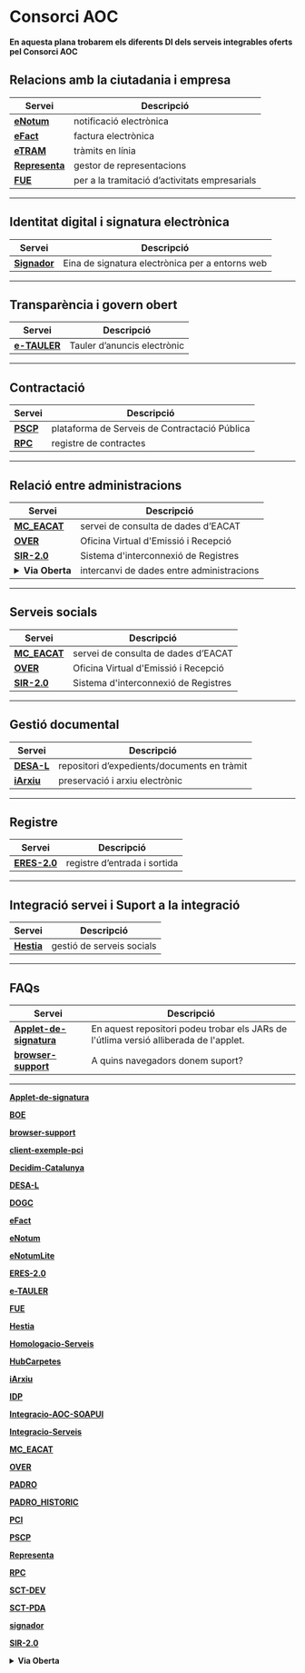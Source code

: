 # Consorci AOC

**En aquesta plana trobarem els diferents DI dels serveis integrables oferts pel Consorci AOC**



## Relacions amb la ciutadania i empresa

|Servei|Descripció|
|---|---|
|[**eNotum**][9] | notificació electrònica |
|[**eFact**][8]	| factura electrònica |
|[**eTRAM**][34]|  tràmits en línia|
|[**Representa**][28] | gestor de representacions|
|[**FUE**][13]	| per a la tramitació d’activitats empresarials|

[13]:https://github.com/ConsorciAOC/FUE
[28]:https://github.com/ConsorciAOC/Representa
[8]:https://github.com/ConsorciAOC/eFact
[9]:https://github.com/ConsorciAOC/eNotum
[34]:hhtps://google.es



----------------------------------------------------------------------

## Identitat digital i signatura electrònica

|Servei|Descripció|
|---|---|
|[**Signador**][32] |  Eina de signatura electrònica per a entorns web|


[32]:https://github.com/ConsorciAOC/signador

----------------------------------------------------------------------

## Transparència i govern obert

|Servei|Descripció|
|---|---|
|[**e-TAULER**][12]	|Tauler d’anuncis electrònic|

[12]:https://github.com/ConsorciAOC/e-TAULER


----------------------------------------------------------------------
## Contractació

|Servei|Descripció|
|---|---|
|[**PSCP**][27]|plataforma de Serveis de Contractació Pública|
|[**RPC**][29]|registre de contractes|

[29]:https://github.com/ConsorciAOC/RPC
[27]:https://github.com/ConsorciAOC/PSCP


----------------------------------------------------------------------
## Relació entre administracions

|Servei|Descripció|
|---|---|
|[**MC_EACAT**][21]|servei de consulta de dades d’EACAT|
|[**OVER**][22] |Oficina Virtual d'Emissió i Recepció|
|[**SIR-2.0**][33]|Sistema d'interconnexió de Registres|
|<details close><summary><b>Via Oberta</b></summary><br><a href="https://github.com/ConsorciAOC/VO-AEAT">VO-AEAT</a><br><a href="https://github.com/ConsorciAOC/VO-ANTECEDENTS_PENALS">VO-ANTECEDENTS_PENALS</a><br><a href="https://github.com/ConsorciAOC/VO-ATC">VO-ATC</a><br><a href="https://github.com/ConsorciAOC/VO-CADASTRE">VO-CADASTRE</a><br><a href="https://github.com/ConsorciAOC/VO-CORPME-REGISTRE_MERCANTIL">VO-CORPME-REGISTRE_MERCANTIL</a><br><a href="https://github.com/ConsorciAOC/VO-CORPME-REGISTRE_PROPIETAT">VO-CORPME-REGISTRE_PROPIETAT</a><br><a href="https://github.com/ConsorciAOC/VO-DCOC">VO-DCOC</a><br><a href="https://github.com/ConsorciAOC/VO-DEPENDENCIA">VO-DEPENDENCIA</a><br><a href="https://github.com/ConsorciAOC/VO-DGP">VO-DGP</a><br><a href="https://github.com/ConsorciAOC/VO-DGT">VO-DGT</a><br><a href="https://github.com/ConsorciAOC/VO-DGT-ATMV">VO-DGT-ATMV</a><br><a href="https://github.com/ConsorciAOC/VO-ESTRANGERIA">VO-ESTRANGERIA</a><br><a href="https://github.com/ConsorciAOC/VO-GRAU_DISCAPACITAT">VO-GRAU_DISCAPACITAT</a><br><a href="https://github.com/ConsorciAOC/VO-GRAU_DISCAPACITAT_CCAA">VO-GRAU_DISCAPACITAT_CCAA</a><br><a href="https://github.com/ConsorciAOC/VO-IGAE">VO-IGAE</a><br><a href="https://github.com/ConsorciAOC/VO-INSS">VO-INSS</a><br><a href="https://github.com/ConsorciAOC/VO-NOTARIS">VO-NOTARIS</a><br><a href="https://github.com/ConsorciAOC/VO-RCA">VO-RCA</a><br><a href="https://github.com/ConsorciAOC/VO-REG_ENTITATS">VO-REG_ENTITATS</a><br><a href="https://github.com/ConsorciAOC/VO-REGISTRE_CIVIL">VO-REGISTRE_CIVIL</a><br><a href="https://github.com/ConsorciAOC/VO-SEPE">VO-SEPE</a><br><a href="https://github.com/ConsorciAOC/VO-SOC">VO-SOC</a><br><a href="https://github.com/ConsorciAOC/VO-TFM">VO-TFM</a><br><a href="https://github.com/ConsorciAOC/VO-TFN">VO-TFN</a><br><a href="https://github.com/ConsorciAOC/VO-TFN_CCAA">VO-TFN_CCAA</a><br><a href="https://github.com/ConsorciAOC/VO-TGSS">VO-TGSS</a><br><a href="https://github.com/ConsorciAOC/VO-TGSS_VIDA_LABORAL">VO-TGSS_VIDA_LABORAL</a><br><a href="https://github.com/ConsorciAOC/VO-TITULACIONS">VO-TITULACIONS</a>|intercanvi de dades entre administracions|

[33]:https://github.com/ConsorciAOC/SIR-2.0
[22]:https://github.com/ConsorciAOC/OVER
[21]:https://github.com/ConsorciAOC/MC_EACAT


----------------------------------------------------------------------
## Serveis socials

|Servei|Descripció|
|---|---|
|[**MC_EACAT**][21]|servei de consulta de dades d’EACAT|
|[**OVER**][22] |Oficina Virtual d'Emissió i Recepció|
|[**SIR-2.0**][33]|Sistema d'interconnexió de Registres|

[33]:https://github.com/ConsorciAOC/SIR-2.0
[22]:https://github.com/ConsorciAOC/OVER
[21]:https://github.com/ConsorciAOC/MC_EACAT


----------------------------------------------------------------------
## Gestió documental

|Servei|Descripció|
|---|---|
|[**DESA-L**][6]|repositori d’expedients/documents en tràmit|	
|[**iArxiu**][17] |preservació i arxiu electrònic|	

[17]:https://github.com/ConsorciAOC/iArxiu
[6]:https://github.com/ConsorciAOC/DESA-L


----------------------------------------------------------------------
## Registre

|Servei|Descripció|
|---|---|
|[**ERES-2.0**][11]|registre d’entrada i sortida|

[11]:https://github.com/ConsorciAOC/ERES-2.0	

----------------------------------------------------------------------

## Integració servei i Suport a la integració

|Servei|Descripció|
|---|---|
|[**Hestia**][14]| gestió de serveis socials|

[14]:https://github.com/ConsorciAOC/Hestia

----------------------------------------------------------------------
## FAQs

|Servei|Descripció|
|---|---|
|[**Applet-de-signatura**][1]|En aquest repositori podeu trobar els JARs de l'útlima versió alliberada de l'applet.|
|[**browser-support**][3]|A quins navegadors donem suport?|

[3]:https://github.com/ConsorciAOC/browser-support
[1]:https://github.com/ConsorciAOC/Applet-de-signatura

----------------------------------------------------------------------


[**Applet-de-signatura**][1]

[1]:https://github.com/ConsorciAOC/Applet-de-signatura

[**BOE**][2]

[2]:https://github.com/ConsorciAOC/BOE

[**browser-support**][3]

[3]:https://github.com/ConsorciAOC/browser-support

[**client-exemple-pci**][4]

[4]:https://github.com/ConsorciAOC/client-exemple-pci

[**Decidim-Catalunya**][5]

[5]:https://github.com/ConsorciAOC/Decidim-Catalunya

[**DESA-L**][6]	

[6]:https://github.com/ConsorciAOC/DESA-L

[**DOGC**][7]	

[7]:https://github.com/ConsorciAOC/DOGC

[**eFact**][8]	

[8]:https://github.com/ConsorciAOC/eFact

[**eNotum**][9]	

[9]:https://github.com/ConsorciAOC/eNotum

[**eNotumLite**][10]	

[10]:https://github.com/ConsorciAOC/eNotumLite

[**ERES-2.0**][11]	

[11]:https://github.com/ConsorciAOC/ERES-2.0

[**e-TAULER**][12]	

[12]:https://github.com/ConsorciAOC/e-TAULER

[**FUE**][13]	

[13]:https://github.com/ConsorciAOC/FUE

[**Hestia**][14]	

[14]:https://github.com/ConsorciAOC/Hestia

[**Homologacio-Serveis**][15]	

[15]:https://github.com/ConsorciAOC/Homologacio-Serveis

[**HubCarpetes**][16]	

[16]:https://github.com/ConsorciAOC/HubCarpetes

[**iArxiu**][17]	

[17]:https://github.com/ConsorciAOC/iArxiu

[**IDP**][18]	

[18]:https://github.com/ConsorciAOC/IDP

[**Integracio-AOC-SOAPUI**][19]	

[19]:https://github.com/ConsorciAOC/Integracio-AOC-SOAPUI

[**Integracio-Serveis**][20]	

[20]:https://github.com/ConsorciAOC/Integracio-Serveis

[**MC_EACAT**][21]	

[21]:https://github.com/ConsorciAOC/MC_EACAT

[**OVER**][22]	

[22]:https://github.com/ConsorciAOC/OVER

[**PADRO**][23]	

[23]:https://github.com/ConsorciAOC/PADRO

[**PADRO_HISTORIC**][24]	

[24]:https://github.com/ConsorciAOC/PADRO_HISTORIC

[**PCI**][25]	

[25]:https://github.com/ConsorciAOC/PCI

[**PSCP**][27]	

[27]:https://github.com/ConsorciAOC/PSCP

[**Representa**][28]	

[28]:https://github.com/ConsorciAOC/Representa

[**RPC**][29]	

[29]:https://github.com/ConsorciAOC/RPC

[**SCT-DEV**][30]	

[30]:https://github.com/ConsorciAOC/SCT-DEV

[**SCT-PDA**][31]	

[31]:https://github.com/ConsorciAOC/SCT-PDA

[**signador**][32]	

[32]:https://github.com/ConsorciAOC/signador

[**SIR-2.0**][33]	

[33]:https://github.com/ConsorciAOC/SIR-2.0

<details close>
<summary><b>Via Oberta</b></summary>
<br><a href="https://github.com/ConsorciAOC/VO-AEAT">VO-AEAT</a>
<br><a href="https://github.com/ConsorciAOC/VO-ANTECEDENTS_PENALS">VO-ANTECEDENTS_PENALS</a>
<br><a href="https://github.com/ConsorciAOC/VO-ATC">VO-ATC</a>
<br><a href="https://github.com/ConsorciAOC/VO-CADASTRE">VO-CADASTRE</a>
<br><a href="https://github.com/ConsorciAOC/VO-CORPME-REGISTRE_MERCANTIL">VO-CORPME-REGISTRE_MERCANTIL</a>
<br><a href="https://github.com/ConsorciAOC/VO-CORPME-REGISTRE_PROPIETAT">VO-CORPME-REGISTRE_PROPIETAT</a>
<br><a href="https://github.com/ConsorciAOC/VO-DCOC">VO-DCOC</a>
<br><a href="https://github.com/ConsorciAOC/VO-DEPENDENCIA">VO-DEPENDENCIA</a>
<br><a href="https://github.com/ConsorciAOC/VO-DGP">VO-DGP</a>
<br><a href="https://github.com/ConsorciAOC/VO-DGT">VO-DGT</a>
<br><a href="https://github.com/ConsorciAOC/VO-DGT-ATMV">VO-DGT-ATMV</a>
<br><a href="https://github.com/ConsorciAOC/VO-ESTRANGERIA">VO-ESTRANGERIA</a>
<br><a href="https://github.com/ConsorciAOC/VO-GRAU_DISCAPACITAT">VO-GRAU_DISCAPACITAT</a>
<br><a href="https://github.com/ConsorciAOC/VO-GRAU_DISCAPACITAT_CCAA">VO-GRAU_DISCAPACITAT_CCAA</a>
<br><a href="https://github.com/ConsorciAOC/VO-IGAE">VO-IGAE</a>
<br><a href="https://github.com/ConsorciAOC/VO-INSS">VO-INSS</a>
<br><a href="https://github.com/ConsorciAOC/VO-NOTARIS">VO-NOTARIS</a>
<br><a href="https://github.com/ConsorciAOC/VO-RCA">VO-RCA</a>
<br><a href="https://github.com/ConsorciAOC/VO-REG_ENTITATS">VO-REG_ENTITATS</a>
<br><a href="https://github.com/ConsorciAOC/VO-REGISTRE_CIVIL">VO-REGISTRE_CIVIL</a>
<br><a href="https://github.com/ConsorciAOC/VO-SEPE">VO-SEPE</a>
<br><a href="https://github.com/ConsorciAOC/VO-SOC">VO-SOC</a>
<br><a href="https://github.com/ConsorciAOC/VO-TFM">VO-TFM</a>
<br><a href="https://github.com/ConsorciAOC/VO-TFN">VO-TFN</a>
<br><a href="https://github.com/ConsorciAOC/VO-TFN_CCAA">VO-TFN_CCAA</a>
<br><a href="https://github.com/ConsorciAOC/VO-TGSS">VO-TGSS</a>
<br><a href="https://github.com/ConsorciAOC/VO-TGSS_VIDA_LABORAL">VO-TGSS_VIDA_LABORAL</a>
<br><a href="https://github.com/ConsorciAOC/VO-TITULACIONS">VO-TITULACIONS</a>